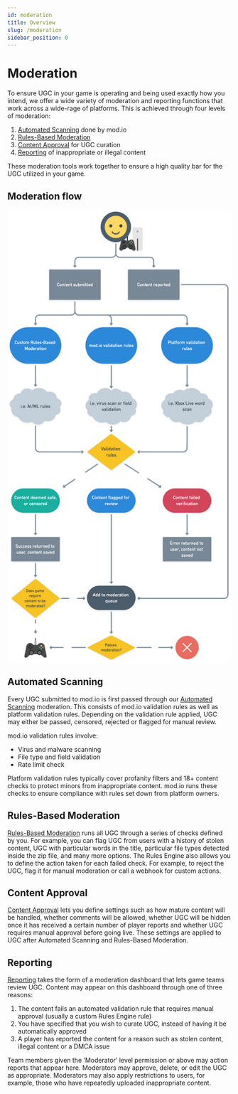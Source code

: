 ```yaml
---
id: moderation
title: Overview
slug: /moderation
sidebar_position: 0
---
```


# Moderation

To ensure UGC in your game is operating and being used exactly how you intend, we offer a wide variety of moderation and reporting functions that work across a wide-rage of platforms. This is achieved through four levels of moderation:

1. [Automated Scanning](#automated-scanning) done by mod.io
2. [Rules-Based Moderation](#rules-based-moderation)
3. [Content Approval](#content-approval) for UGC curation
4. [Reporting](#content-approval) of inappropriate or illegal content

These moderation tools work together to ensure a high quality bar for the UGC utilized in your game.

## Moderation flow

![mod.io moderation](img/moderation.png)

## Automated Scanning

Every UGC submitted to mod.io is first passed through our [Automated Scanning](/moderation/automated-scanning) moderation. This consists of mod.io validation rules as well as platform validation rules. Depending on the validation rule applied, UGC may either be passed, censored, rejected or flagged for manual review.

mod.io validation rules involve:

* Virus and malware scanning
* File type and field validation
* Rate limit check

Platform validation rules typically cover profanity filters and 18+ content checks to protect minors from inappropriate content. mod.io runs these checks to ensure compliance with rules set down from platform owners.

## Rules-Based Moderation

[Rules-Based Moderation](/moderation/rules-engine) runs all UGC through a series of checks defined by you. For example, you can flag UGC from users with a history of stolen content, UGC with particular words in the title, particular file types detected inside the zip file, and many more options. The Rules Engine also allows you to define the action taken for each failed check. For example, to reject the UGC, flag it for manual moderation or call a webhook for custom actions.

## Content Approval

[Content Approval](/moderation/manual-curation) lets you define settings such as how mature content will be handled, whether comments will be allowed, whether UGC will be hidden once it has received a certain number of player reports and whether UGC requires manual approval before going live. These settings are applied to UGC after Automated Scanning and Rules-Based Moderation.

## Reporting

[Reporting](/moderation/community-reports) takes the form of a moderation dashboard that lets game teams review UGC. Content may appear on this dashboard through one of three reasons:

1. The content fails an automated validation rule that requires manual approval (usually a custom Rules Engine rule)
2. You have specified that you wish to curate UGC, instead of having it be automatically approved
3. A player has reported the content for a reason such as stolen content, illegal content or a DMCA issue

Team members given the ‘Moderator’ level permission or above may action reports that appear here. Moderators may approve, delete, or edit the UGC as appropriate. Moderators may also apply restrictions to users, for example, those who have repeatedly uploaded inappropriate content.